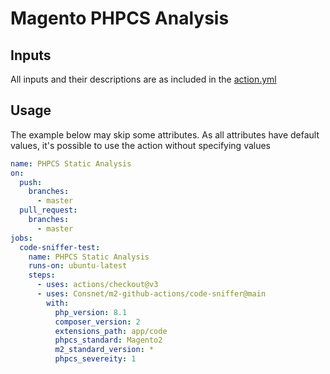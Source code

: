 # Magento PHPCS Analysis

## Inputs

All inputs and their descriptions are as included in the [action.yml](./action.yml)

## Usage

The example below may skip some attributes. As all attributes have default values, it's possible to use the action without specifying values
```yml
name: PHPCS Static Analysis
on:
  push:
    branches:
      - master
  pull_request:
    branches:
      - master
jobs:
  code-sniffer-test:
    name: PHPCS Static Analysis
    runs-on: ubuntu-latest
    steps:
      - uses: actions/checkout@v3
      - uses: Consnet/m2-github-actions/code-sniffer@main
        with:
          php_version: 8.1
          composer_version: 2
          extensions_path: app/code
          phpcs_standard: Magento2
          m2_standard_version: *
          phpcs_severeity: 1

```